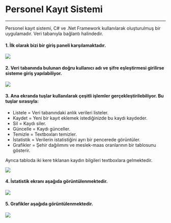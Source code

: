 # Personel Kayıt Sistemi
***
Personel kayıt sistemi, C# ve .Net Framework kullanılarak oluşturulmuş bir uygulamadır. Veri tabanıyla bağlantı halindedir.


#### 1. İlk olarak bizi bir giriş paneli karşılamaktadır.

![](https://user-images.githubusercontent.com/77548130/184542537-921ac394-a4ab-4188-a1b1-27f1bb2f3639.JPG)

#### 2. Veri tabanında bulunan doğru kullanıcı adı ve şifre eşleştirmesi girilirse sisteme giriş yapılabiliyor.

![](https://user-images.githubusercontent.com/77548130/184542691-17c51c21-68de-421b-b4a8-7d16477f78af.JPG)

#### 3. Ana ekranda tuşlar kullanılarak çeşitli işlemler gerçekleştirilebiliyor. Bu tuşlar sırasıyla:

- Listele = Veri tabanındaki anlık verileri listeler.
- Kaydet = Yeni bir kayıt eklemek istediğinizde bu kaydı kaydeder.
- Sil = Kaydı siler.
- Güncelle = Kaydı günceller.
- Temizle = Textboxları temizler.
- İstatistik = Verilerin istatistiğini ayrı bir pencerede görüntüler.
- Grafikler = Şehir dağılımını ve meslek-maas oranlarının bir tablosunu gösterir.

Ayrıca tabloda iki kere tıklanan kaydın bilgileri textboxlara gelmektedir.

![](https://user-images.githubusercontent.com/77548130/184542910-f47c03f2-a965-4076-81d7-c8b68fe8e35b.JPG)

#### 4. İstatistik ekranı aşağıda görüntülenmektedir.

![](https://user-images.githubusercontent.com/77548130/184543022-7b4eca8d-8854-4aec-825b-ff8ea6406a11.JPG)

#### 5. Grafikler aşağıda görüntülenmektedir.

![](https://user-images.githubusercontent.com/77548130/184543104-a05596b8-55c4-474c-90b9-64c945f76404.JPG)



